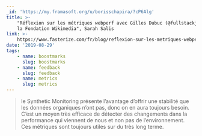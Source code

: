 ```yaml
---
_id: 'https://my.framasoft.org/u/borisschapira/?cP6Alg'
title: >-
    "Réflexion sur les métriques webperf avec Gilles Dubuc (@fullstackjerk) de
    la Fondation Wikimedia", Sarah Salis
link: >-
    https://www.fasterize.com/fr/blog/reflexion-sur-les-metriques-webperf-avec-gilles-dubuc-de-la-fondation-wikimedia/
date: '2019-08-29'
tags:
    - name: boostmarks
      slug: boostmarks
    - name: feedback
      slug: feedback
    - name: metrics
      slug: metrics
---
```


<div class="markdown"><blockquote>
<p>le Synthetic Monitoring présente l’avantage d’offrir une stabilité que les données organiques n’ont pas, donc on en aura toujours besoin. C’est un moyen très efficace de détecter des changements dans la performance qui viennent de nous et non pas de l’environnement. Ces métriques sont toujours utiles sur du très long terme.
</p>
</blockquote></div>
